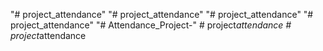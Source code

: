 "# project_attendance" 
"# project_attendance" 
"# project_attendance" 
"# project_attendance" 
"# Attendance_Project-" 
#   p r o j e c t _ a t t e n d a n c e  
 #   p r o j e c t _ a t t e n d a n c e  
 